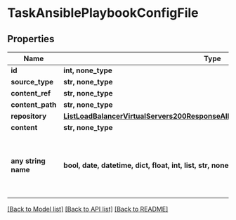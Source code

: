 # TaskAnsiblePlaybookConfigFile


## Properties
Name | Type | Description | Notes
------------ | ------------- | ------------- | -------------
**id** | **int, none_type** |  | [optional] 
**source_type** | **str, none_type** |  | [optional] 
**content_ref** | **str, none_type** |  | [optional] 
**content_path** | **str, none_type** |  | [optional] 
**repository** | [**ListLoadBalancerVirtualServers200ResponseAllOfLoadBalancerInstancesInnerSslCert**](ListLoadBalancerVirtualServers200ResponseAllOfLoadBalancerInstancesInnerSslCert.md) |  | [optional] 
**content** | **str, none_type** |  | [optional] 
**any string name** | **bool, date, datetime, dict, float, int, list, str, none_type** | any string name can be used but the value must be the correct type | [optional]

[[Back to Model list]](../README.md#documentation-for-models) [[Back to API list]](../README.md#documentation-for-api-endpoints) [[Back to README]](../README.md)



